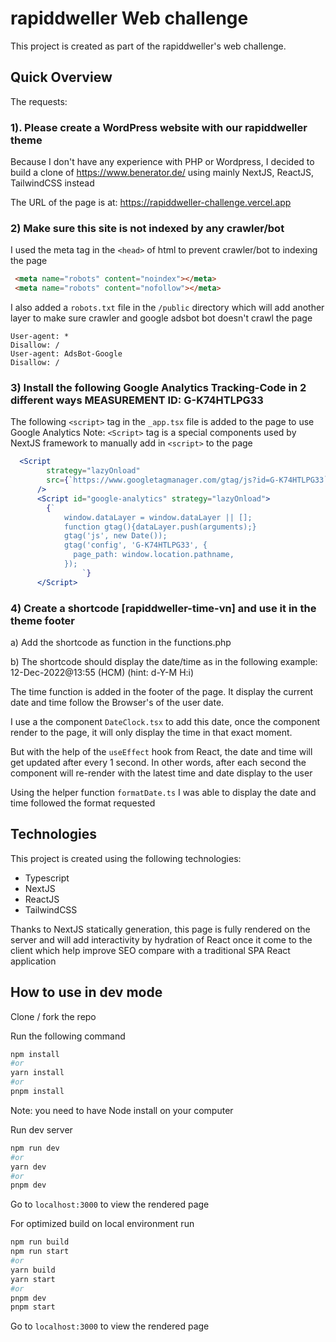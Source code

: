 # rapiddweller Web challenge

This project is created as part of the rapiddweller's web challenge.

## Quick Overview

The requests:

### 1). Please create a WordPress website with our rapiddweller theme

Because I don't have any experience with PHP or Wordpress, I decided to build a clone of <https://www.benerator.de/> using mainly NextJS, ReactJS, TailwindCSS instead

The URL of the page is at: <https://rapiddweller-challenge.vercel.app>

### 2) Make sure this site is not indexed by any crawler/bot

I used the meta tag in the `<head>` of html to prevent crawler/bot to indexing the page

```html
 <meta name="robots" content="noindex"></meta>
 <meta name="robots" content="nofollow"></meta>
 ```

I also added a `robots.txt` file in the `/public` directory which will add another layer to make sure crawler and google adsbot bot doesn't crawl the page

```text
User-agent: *
Disallow: /
User-agent: AdsBot-Google
Disallow: /
```

### 3) Install the following Google Analytics Tracking-Code in 2 different ways MEASUREMENT ID: G-K74HTLPG33

The following `<script>` tag in the `_app.tsx` file is added to the page to use Google Analytics
Note: `<Script>` tag is a special components used by NextJS framework to manually add in `<script>` to the page

```jsx
  <Script
        strategy="lazyOnload"
        src={`https://www.googletagmanager.com/gtag/js?id=G-K74HTLPG33`}
      />
      <Script id="google-analytics" strategy="lazyOnload">
        {`
            window.dataLayer = window.dataLayer || [];
            function gtag(){dataLayer.push(arguments);}
            gtag('js', new Date());
            gtag('config', 'G-K74HTLPG33', {
              page_path: window.location.pathname,
            });
                `}
      </Script>
```

### 4) Create a shortcode [rapiddweller-time-vn] and use it in the theme footer

a) Add the shortcode as function in the functions.php

b) The shortcode should display the date/time as in the following example: 12-Dec-2022@13:55 (HCM) (hint: d-Y-M H:i)

The time function is added in the footer of the page. It display the current date and time follow the Browser's of the user date.

I use a the component `DateClock.tsx` to add this date, once the component render to the page, it will only display the time in that exact moment.

But with the help of the `useEffect` hook from React, the date and time will get updated after every 1 second. In other words, after each second the component will re-render with the latest time and date display to the user

Using the helper function `formatDate.ts` I was able to display the date and time followed the format requested

## Technologies

This project is created using the following technologies:

- Typescript
- NextJS
- ReactJS
- TailwindCSS

Thanks to NextJS statically generation, this page is fully rendered on the server and will add interactivity by hydration of React once it come to the client which help improve SEO compare with a traditional SPA React application

## How to use in dev mode

Clone / fork the repo

Run the following command

```zsh
npm install
#or
yarn install
#or 
pnpm install
```

Note: you need to have Node install on your computer

Run dev server

```zsh
npm run dev
#or
yarn dev
#or 
pnpm dev
```

Go to `localhost:3000` to view the rendered page

For optimized build on local environment run

```zsh
npm run build
npm run start
#or
yarn build
yarn start
#or 
pnpm dev
pnpm start
```

Go to `localhost:3000` to view the rendered page
